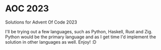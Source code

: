 # AOC 2023

Solutions for Advent Of Code 2023

I'll be trying out a few languages, such as Python, Haskell, Rust and Zig.
Python would be the primary language and as I get time I'd implement the solution in other languages as well. Enjoy! :D
